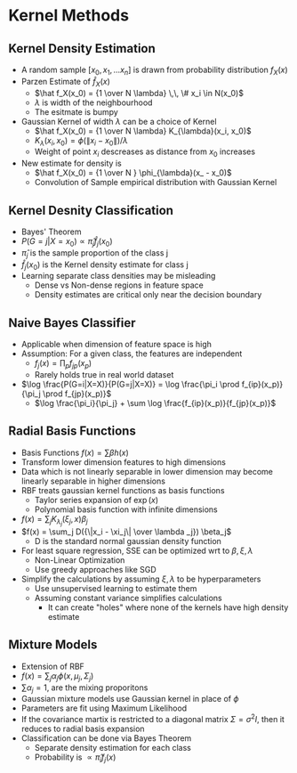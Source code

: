 # Kernel Methods

## Kernel Density Estimation

-   A random sample $[x_0, x_1, ... x_n]$ is drawn from probability distribution $f_X(x)$
-   Parzen Estimate of $\hat f_X(x)$
    -   $\hat f_X(x_0) = {1 \over N \lambda} \,\, \# x_i \in N(x_0)$
    -   $\lambda$ is width of the neighbourhood
    -   The esitmate is bumpy
-   Gaussian Kernel of width $\lambda$ can be a choice of Kernel
    -   $\hat f_X(x_0) = {1 \over N \lambda} K_{\lambda}(x_i, x_0)$
    -   $K_{\lambda}(x_i, x_0) = \phi(\|x_i - x_0\|) / \lambda$
    -   Weight of point $x_i$ descreases as distance from $x_0$ increases
-   New estimate for density is
    -   $\hat f_X(x_0) = {1 \over N } \phi_{\lambda}(x_ - x_0)$
    -   Convolution of Sample empirical distribution with Gaussian Kernel

## Kernel Desnity Classification

-   Bayes' Theorem
-   $P(G=j | X=x_0) \propto \hat \pi_j \hat f_j(x_0)$
-   $\hat \pi_j$ is the sample proportion of the class j
-   $\hat f_j(x_0)$ is the Kernel density estimate for class j
-   Learning separate class densities may be misleading
    -   Dense vs Non-dense regions in feature space
    -   Density estimates are critical only near the decision boundary

## Naive Bayes Classifier

-   Applicable when dimension of feature space is high
-   Assumption: For a given class, the features are independent
    -   $f_j(x) = \prod_p f_{jp}(x_p)$
    -   Rarely holds true in real world dataset
-   $\log \frac{P(G=i|X=X)}{P(G=j|X=X)} = \log \frac{\pi_i \prod f_{ip}(x_p)}{\pi_j \prod f_{jp}(x_p)}$
    -   $\log \frac{\pi_i}{\pi_j} + \sum \log \frac{f_{ip}(x_p)}{f_{jp}(x_p)}$

## Radial Basis Functions

-   Basis Functions $f(x) = \sum \beta h(x)$
-   Transform lower dimension features to high dimensions
-   Data which is not linearly separable in lower dimension may become linearly separable in higher dimensions
-   RBF treats gaussian kernel functions as basis functions
    -   Taylor series expansion of $\exp(x)$
    -   Polynomial basis function with infinite dimensions
-   $f(x) = \sum_j K_{\lambda_j}(\xi_j, x) \beta_j$
-   $f(x) = \sum_j D({\|x_i - \xi_j\| \over \lambda _j}) \beta_j$
    -   D is the standard normal gaussian density function
-   For least square regression, SSE can be optimized wrt to $\beta, \xi, \lambda$
    -   Non-Linear Optimization
    -   Use greedy approaches like SGD
-   Simplify the calculations by assuming $\xi, \lambda$ to be hyperparameters
    -   Use unsupervised learning to estimate them
    -   Assuming constant variance simplifies calculations
        -   It can create "holes" where none of the kernels have high density estimate

## Mixture Models

-   Extension of RBF
-   $f(x) = \sum_j \alpha_j \phi(x, \mu_j, \Sigma_j)$
-   $\sum \alpha_j = 1$, are the mixing proporitons
-   Gaussian mixture models use Gaussian kernel in place of $\phi$
-   Parameters are fit using Maximum Likelihood
-   If the covariance martix is restricted to a diagonal matrix $\Sigma = \sigma^2 I$, then it reduces to radial basis expansion
-   Classification can be done via Bayes Theorem
    -   Separate density estimation for each class
    -   Probability is $\propto \hat \pi_i f_j(x)$ 